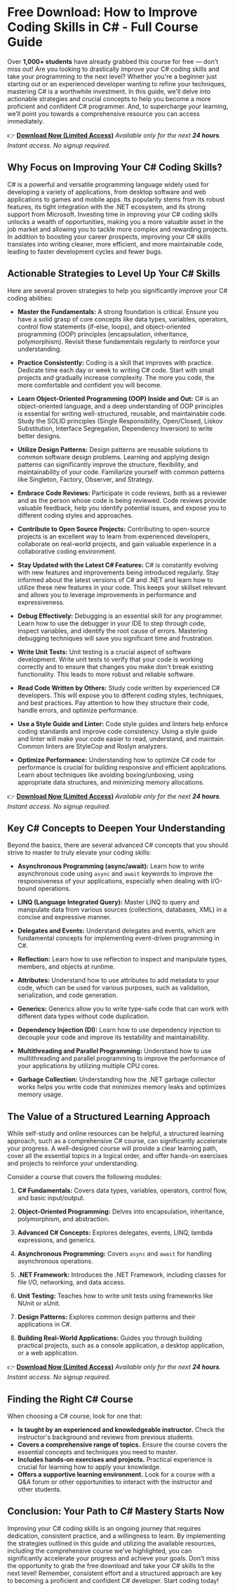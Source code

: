 # Free Download: How to Improve Coding Skills in C# - Full Course Guide

Over **1,000+ students** have already grabbed this course for free — don’t miss out! Are you looking to drastically improve your C# coding skills and take your programming to the next level? Whether you're a beginner just starting out or an experienced developer wanting to refine your techniques, mastering C# is a worthwhile investment. In this guide, we'll delve into actionable strategies and crucial concepts to help you become a more proficient and confident C# programmer. And, to supercharge your learning, we’ll point you towards a comprehensive resource you can access immediately.

👉 [**Download Now (Limited Access)**](https://udemywork.com/how-to-improve-coding-skills-in-c-sharp)
_Available only for the next **24 hours**. Instant access. No signup required._

## Why Focus on Improving Your C# Coding Skills?

C# is a powerful and versatile programming language widely used for developing a variety of applications, from desktop software and web applications to games and mobile apps. Its popularity stems from its robust features, its tight integration with the .NET ecosystem, and its strong support from Microsoft. Investing time in improving your C# coding skills unlocks a wealth of opportunities, making you a more valuable asset in the job market and allowing you to tackle more complex and rewarding projects. In addition to boosting your career prospects, improving your C# skills translates into writing cleaner, more efficient, and more maintainable code, leading to faster development cycles and fewer bugs.

## Actionable Strategies to Level Up Your C# Skills

Here are several proven strategies to help you significantly improve your C# coding abilities:

*   **Master the Fundamentals:** A strong foundation is critical. Ensure you have a solid grasp of core concepts like data types, variables, operators, control flow statements (if-else, loops), and object-oriented programming (OOP) principles (encapsulation, inheritance, polymorphism). Revisit these fundamentals regularly to reinforce your understanding.

*   **Practice Consistently:** Coding is a skill that improves with practice. Dedicate time each day or week to writing C# code. Start with small projects and gradually increase complexity. The more you code, the more comfortable and confident you will become.

*   **Learn Object-Oriented Programming (OOP) Inside and Out:** C# is an object-oriented language, and a deep understanding of OOP principles is essential for writing well-structured, reusable, and maintainable code. Study the SOLID principles (Single Responsibility, Open/Closed, Liskov Substitution, Interface Segregation, Dependency Inversion) to write better designs.

*   **Utilize Design Patterns:** Design patterns are reusable solutions to common software design problems. Learning and applying design patterns can significantly improve the structure, flexibility, and maintainability of your code. Familiarize yourself with common patterns like Singleton, Factory, Observer, and Strategy.

*   **Embrace Code Reviews:** Participate in code reviews, both as a reviewer and as the person whose code is being reviewed. Code reviews provide valuable feedback, help you identify potential issues, and expose you to different coding styles and approaches.

*   **Contribute to Open Source Projects:** Contributing to open-source projects is an excellent way to learn from experienced developers, collaborate on real-world projects, and gain valuable experience in a collaborative coding environment.

*   **Stay Updated with the Latest C# Features:** C# is constantly evolving with new features and improvements being introduced regularly. Stay informed about the latest versions of C# and .NET and learn how to utilize these new features in your code. This keeps your skillset relevant and allows you to leverage improvements in performance and expressiveness.

*   **Debug Effectively:** Debugging is an essential skill for any programmer. Learn how to use the debugger in your IDE to step through code, inspect variables, and identify the root cause of errors. Mastering debugging techniques will save you significant time and frustration.

*   **Write Unit Tests:** Unit testing is a crucial aspect of software development. Write unit tests to verify that your code is working correctly and to ensure that changes you make don't break existing functionality. This leads to more robust and reliable software.

*   **Read Code Written by Others:** Study code written by experienced C# developers. This will expose you to different coding styles, techniques, and best practices. Pay attention to how they structure their code, handle errors, and optimize performance.

*   **Use a Style Guide and Linter:** Code style guides and linters help enforce coding standards and improve code consistency. Using a style guide and linter will make your code easier to read, understand, and maintain. Common linters are StyleCop and Roslyn analyzers.

*   **Optimize Performance:** Understanding how to optimize C# code for performance is crucial for building responsive and efficient applications. Learn about techniques like avoiding boxing/unboxing, using appropriate data structures, and minimizing memory allocations.

👉 [**Download Now (Limited Access)**](https://udemywork.com/how-to-improve-coding-skills-in-c-sharp)
_Available only for the next **24 hours**. Instant access. No signup required._

## Key C# Concepts to Deepen Your Understanding

Beyond the basics, there are several advanced C# concepts that you should strive to master to truly elevate your coding skills:

*   **Asynchronous Programming (async/await):** Learn how to write asynchronous code using `async` and `await` keywords to improve the responsiveness of your applications, especially when dealing with I/O-bound operations.

*   **LINQ (Language Integrated Query):** Master LINQ to query and manipulate data from various sources (collections, databases, XML) in a concise and expressive manner.

*   **Delegates and Events:** Understand delegates and events, which are fundamental concepts for implementing event-driven programming in C#.

*   **Reflection:** Learn how to use reflection to inspect and manipulate types, members, and objects at runtime.

*   **Attributes:** Understand how to use attributes to add metadata to your code, which can be used for various purposes, such as validation, serialization, and code generation.

*   **Generics:** Generics allow you to write type-safe code that can work with different data types without code duplication.

*   **Dependency Injection (DI):** Learn how to use dependency injection to decouple your code and improve its testability and maintainability.

*   **Multithreading and Parallel Programming:** Understand how to use multithreading and parallel programming to improve the performance of your applications by utilizing multiple CPU cores.

*   **Garbage Collection:** Understanding how the .NET garbage collector works helps you write code that minimizes memory leaks and optimizes memory usage.

## The Value of a Structured Learning Approach

While self-study and online resources can be helpful, a structured learning approach, such as a comprehensive C# course, can significantly accelerate your progress. A well-designed course will provide a clear learning path, cover all the essential topics in a logical order, and offer hands-on exercises and projects to reinforce your understanding.

Consider a course that covers the following modules:

1.  **C# Fundamentals:** Covers data types, variables, operators, control flow, and basic input/output.

2.  **Object-Oriented Programming:** Delves into encapsulation, inheritance, polymorphism, and abstraction.

3.  **Advanced C# Concepts:** Explores delegates, events, LINQ, lambda expressions, and generics.

4.  **Asynchronous Programming:** Covers `async` and `await` for handling asynchronous operations.

5.  **.NET Framework:** Introduces the .NET Framework, including classes for file I/O, networking, and data access.

6.  **Unit Testing:** Teaches how to write unit tests using frameworks like NUnit or xUnit.

7.  **Design Patterns:** Explores common design patterns and their applications in C#.

8.  **Building Real-World Applications:** Guides you through building practical projects, such as a console application, a desktop application, or a web application.

👉 [**Download Now (Limited Access)**](https://udemywork.com/how-to-improve-coding-skills-in-c-sharp)
_Available only for the next **24 hours**. Instant access. No signup required._

## Finding the Right C# Course

When choosing a C# course, look for one that:

*   **Is taught by an experienced and knowledgeable instructor.** Check the instructor's background and reviews from previous students.
*   **Covers a comprehensive range of topics.** Ensure the course covers the essential concepts and techniques you need to master.
*   **Includes hands-on exercises and projects.** Practical experience is crucial for learning how to apply your knowledge.
*   **Offers a supportive learning environment.** Look for a course with a Q&A forum or other opportunities to interact with the instructor and other students.

## Conclusion: Your Path to C# Mastery Starts Now

Improving your C# coding skills is an ongoing journey that requires dedication, consistent practice, and a willingness to learn. By implementing the strategies outlined in this guide and utilizing the available resources, including the comprehensive course we’ve highlighted, you can significantly accelerate your progress and achieve your goals. Don't miss the opportunity to grab the free download and take your C# skills to the next level! Remember, consistent effort and a structured approach are key to becoming a proficient and confident C# developer. Start coding today!
